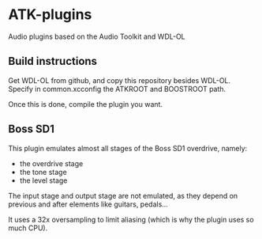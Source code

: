ATK-plugins
===========

Audio plugins based on the Audio Toolkit and WDL-OL

Build instructions
------------------

Get WDL-OL from github, and copy this repository besides WDL-OL. Specify in common.xcconfig the ATKROOT and BOOSTROOT path.

Once this is done, compile the plugin you want.

Boss SD1
--------

This plugin emulates almost all stages of the Boss SD1 overdrive, namely:
* the overdrive stage
* the tone stage
* the level stage

The input stage and output stage are not emulated, as they depend on previous and after elements like guitars, pedals...

It uses a 32x oversampling to limit aliasing (which is why the plugin uses so much CPU).

